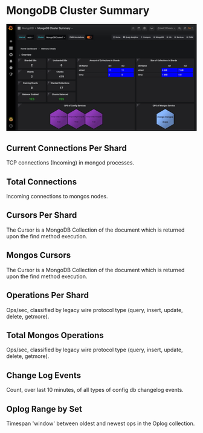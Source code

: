 # MongoDB Cluster Summary

![image](../../_images/PMM_MongoDB_Cluster_Summary.jpg)

## Current Connections Per Shard

TCP connections (Incoming) in mongod processes.

## Total Connections

Incoming connections to mongos nodes.

## Cursors Per Shard

The Cursor is a MongoDB Collection of the document which is returned upon the find method execution.

## Mongos Cursors

The Cursor is a MongoDB Collection of the document which is returned upon the find method execution.

## Operations Per Shard

Ops/sec, classified by legacy wire protocol type (query, insert, update, delete, getmore).

## Total Mongos Operations

Ops/sec, classified by legacy wire protocol type (query, insert, update, delete, getmore).

## Change Log Events

Count, over last 10 minutes, of all types of config db changelog events.

## Oplog Range by Set

Timespan 'window' between oldest and newest ops in the Oplog collection.
